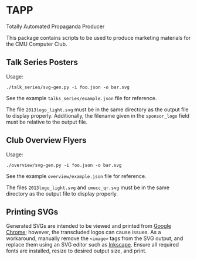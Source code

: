 # TAPP
Totally Automated Propaganda Producer

This package contains scripts to be used to produce marketing materials for the
CMU Computer Club.

## Talk Series Posters

Usage:

    ./talk_series/svg-gen.py -i foo.json -o bar.svg

See the example `talks_series/example.json` file for reference.

The file `2013logo_light.svg` must be in the same directory as the output file
to display properly.  Additionally, the filename given in the `sponsor_logo`
field must be relative to the output file.

## Club Overview Flyers

Usage:

    ./overview/svg-gen.py -i foo.json -o bar.svg

See the example `overview/example.json` file for reference.

The files `2013logo_light.svg` and `cmucc_qr.svg` must be in the same directory
as the output file to display properly.

## Printing SVGs

Generated SVGs are intended to be viewed and printed from [Google
Chrome](https://www.google.com/chrome/browser/); however, the transcluded logos
can cause issues.  As a workaround, manually remove the `<image>` tags from the
SVG output, and replace them using an SVG editor such as
[Inkscape](http://www.inkscape.org/en/).  Ensure all required fonts are
installed, resize to desired output size, and print.

